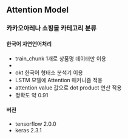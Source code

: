 ## Attention Model
### 카카오아레나 쇼핑몰 카테고리 분류
#### 한국어 자연언어처리

- train_chunk 1개로 상품명 데이터만 이용
-
- okt 한국어 형태소 분석기 이용
- LSTM 모델에 Attention 매커니즘 적용
- attention value 값으로 dot product 연산 적용
- 정확도 약 0.91

#### 버전
- tensorflow 2.0.0
- keras 2.3.1
